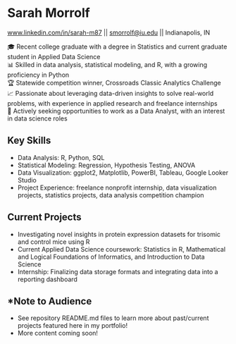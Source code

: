 # Sarah Morrolf
www.linkedin.com/in/sarah-m87 || smorrolf@iu.edu || Indianapolis, IN

🎓 Recent college graduate with a degree in Statistics and current graduate student in Applied Data Science  
📊 Skilled in data analysis, statistical modeling, and R, with a growing proficiency in Python  
🏆 Statewide competition winner, Crossroads Classic Analytics Challenge  
📈 Passionate about leveraging data-driven insights to solve real-world problems, with experience in applied research and freelance internships   
🎯 Actively seeking opportunities to work as a Data Analyst, with an interest in data science roles  

## Key Skills
- Data Analysis: R, Python, SQL
- Statistical Modeling: Regression, Hypothesis Testing, ANOVA
- Data Visualization: ggplot2, Matplotlib, PowerBI, Tableau, Google Looker Studio
- Project Experience: freelance nonprofit internship, data visualization projects, statistics projects, data analysis competition champion

## Current Projects
- Investigating novel insights in protein expression datasets for trisomic and control mice using R
- Current Applied Data Science coursework: Statistics in R, Mathematical and Logical Foundations of Informatics, and Introduction to Data Science
- Internship: Finalizing data storage formats and integrating data into a reporting dashboard 


## *Note to Audience
- See repository README.md files to learn more about past/current projects featured here in my portfolio!
- More content coming soon!
